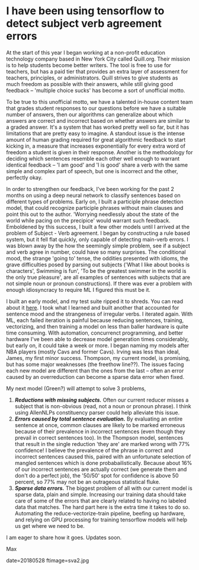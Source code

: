 
# I have been using tensorflow to detect subject verb agreement errors 


At the start of this year I began working at a non-profit education technology
company based in New York City called Quill.org. Their mission is to help
students become better writers.  The tool is free to use for teachers, but has a
paid tier that provides an extra layer of assessment for teachers, principles,
or administrators. Quill strives to give students as much freedom as possible
with their answers, while still giving good feedback – 'multiple choice sucks'
has become a sort of unofficial motto.

To be true to this unofficial motto, we have a talented in-house content team
that grades student responses to our questions before we have a suitable number
of answers, then our algorithms can generalize about which answers are correct
and incorrect based on whether answers are similar to a graded answer. It's a
system that has worked pretty well so far, but it has limitations that are
pretty easy to imagine. A standout issue is the intense amount of human grading
required for great algorithmic feedback to start kicking in, a measure that
increases exponentially for every extra word of freedom a student is given in
their response. Another is the methodology for deciding which sentences resemble
each other well enough to warrant identical feedback – 'I am good' and 'I is
good' share a verb with the same simple and complex part of speech, but one is
incorrect and the other, perfectly okay.

In order to strengthen our feedback, I've been working for the past 2 months on
using a deep neural network to classify sentences based on different types of
problems.  Early on, I built a participle phrase detection model, that could
recognize participle phrases without main clauses and point this out to the
author. 'Worrying needlessly about the state of the world while
pacing on the precipice' would warrant such feedback. Emboldened by this
success, I built a few other models until I arrived at the problem of Subject -
Verb agreement. I began by constructing a rule based system, but it fell flat
quickly, only capable of detecting main-verb errors.  I was blown away by the
how the seemingly simple problem, see if a subject and verb agree in number,
could have so many surprises. The conditional mood, the strange 'going to'
tense, the oddities presented with idioms, the grave difficulties posed by
parsing out subjects ('What I like about books is characters', Swimming is fun',
'To be the greatest swimmer in the world is the only true pleasure', are all
examples of sentences with subjects that are not simple noun or pronoun
constructions).  If there was ever a problem with enough idiosyncracy to require
ML I figured this must be it.

I built an early model, and my test suite ripped it to shreds.  You can read
about it [here](why-our-sva-model-sucks.html). I took what I learned and built
another that accounted for sentence mood and the strangeness of irregular verbs.
I iterated again.  With ML, each failed iteration is painful because reducing
sentences, training, vectorizing, and then training a model on less than baller
hardware is quite time consuming. With automation, concurrenct programming, and
better hardware I've been able to decrease model generation times considerably,
but early on, it could take a week or more.  I began naming my models after NBA
players (mostly Cavs and former Cavs). Irving was less than ideal, James, my first
minor success.  Thompson, my current model, is promising, but has some major
weaknesses (the freethow line??). The issues facing each new model are different
than the ones from the last – often an error caused by an overreduction can
become a sparse data error when fixed.

My next model (Green?) will attempt to solve 3 problems,

1. ***Reductions with missing subjects.*** Often our current reducer misses a
   subject that is non-obvious (read, not a noun or pronoun phrase). I think
   using AllenNLPs constituency parser could help alleviate this issue.
2. ***Errors caused by total sentence evaluation.*** By evaluating an entire
   sentence at once, common clauses are likely to be marked erroneous because of
   their prevalence in incorrect sentences (even though they prevail in correct
   sentences too). In the Thompson model, sentences that result in the single
   reduction 'they are' are marked wrong with 77% confidence! I believe the
   prevalence of the phrase in correct and incorrect sentences caused this,
   paired with an unfortunate selection of mangled sentences which is done
   probabailistically. Because about 16% of our incorrect sentences are actually
   correct (we generate them and don't do a perfect job), the '50/50' spot for
   confidence is above 50 percent, so 77% may not be an outrageous statistical
   fluke.
3. ***Sparse data errors.*** The biggest problem of all with our current model
   is sparse data, plain and simple. Increasing our training data should take
   care of some of the errors that are clearly related to having no labeled data
   that matches. The hard part here is the extra time it takes to do so.
   Automating the reduce-vectorize-train pipeline, beefing up hardware, and
   relying on GPU processing for training tensorflow models will help us get
   where we need to be.

I am eager to share how it goes.
Updates soon.


Max

date=20180528
ftimage=sva2.jpg
